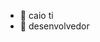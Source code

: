 - 👋 caio ti
- 👀 desenvolvedor

<!---
caioticampelo/caioticampelo is a ✨ special ✨ repository because its `README.md` (this file) appears on your GitHub profile.
You can click the Preview link to take a look at your changes.
--->
